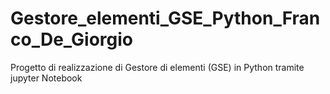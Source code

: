 # Gestore_elementi_GSE_Python_Franco_De_Giorgio
Progetto di realizzazione di Gestore di elementi (GSE)  in Python tramite jupyter Notebook
